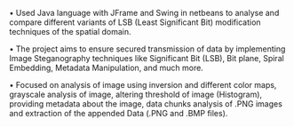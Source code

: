 •	Used Java language with JFrame and Swing in netbeans to analyse and compare different variants of LSB (Least Significant Bit) modification techniques of the spatial domain.

•	The project aims to ensure secured transmission of data by implementing Image Steganography techniques like Significant Bit (LSB), Bit plane, Spiral Embedding, Metadata Manipulation, and much more.

•	Focused on analysis of image using inversion and different color maps, grayscale analysis of image, altering threshold of image (Histogram), providing metadata about the image, data chunks analysis of .PNG images and extraction of the appended Data (.PNG and .BMP files).
